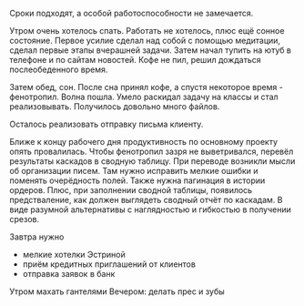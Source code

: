 Сроки подходят, а особой работоспособности не замечается.

Утром очень хотелось спать. Работать не хотелось, плюс ещё сонное состояние.
Первое усилие сделал над собой с помощью медитации, сделал первые этапы вчерашней задачи. Затем начал тупить на ютуб в телефоне и по сайтам новостей.
Кофе не пил, решил дождаться послеобеденного время.

Затем обед, сон.
После сна принял кофе, а спустя некоторое время - фенотропил. Волна пошла. Умело раскидал задачу на классы и стал реализовывать. Получилось довольно много файлов.

Осталось реализовать отправку письма клиенту.

Ближе к концу рабочего дня продуктивность по основному проекту опять провалилась.
Чтобы фенотропил зазря не выветривался, перевёл результаты каскадов в сводную таблицу.
При переводе возникли мысли об организации писем.
Там нужно исправить мелкие ошибки и поменять очерёдность полей. Также нужна пагинация в истории ордеров.
Плюс, при заполнении сводной таблицы, появилось предстваление, как должен выглядеть сводный отчёт по каскадам. В виде разумной альтернативы с наглядностью и гибкостью в получении срезов.

Завтра нужно
  - мелкие хотелки Эстриной
  - приём кредитных приглашений от клиентов
  - отправка заявок в банк

Утром махать гантелями
Вечером: делать прес и зубы